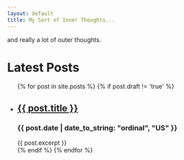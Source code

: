 ```yaml
---
layout: default
title: My Sort of Inner Thoughts...
---
```


and really a lot of outer thoughts.

# Latest Posts

<ul>
	{% for post in site.posts %}
		{% if post.draft != 'true' %}
			<li>
				<h2><a href="{{ post.url }}">{{ post.title }}</a></h2>
				<h3>{{ post.date | date_to_string: "ordinal", "US" }}</h3>
				{{ post.excerpt }}
			</li>
		{% endif %}
	{% endfor %}
</ul>
